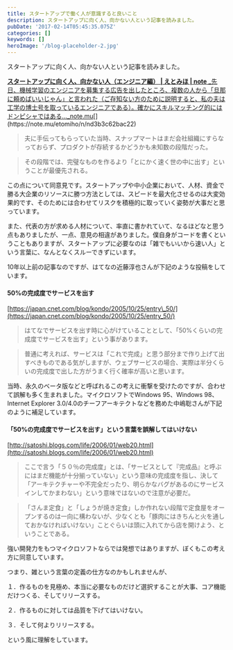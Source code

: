 ```yaml
---
title: スタートアップで働く人が意識すると良いこと
description: スタートアップに向く人、向かない人という記事を読みました。
pubDate: '2017-02-14T05:45:35.075Z'
categories: []
keywords: []
heroImage: '/blog-placeholder-2.jpg'
---
```


スタートアップに向く人、向かない人という記事を読みました。

[**スタートアップに向く人、向かない人（エンジニア編） | えとみほ | note**
_先日、機械学習のエンジニアを募集する広告を出したところ、複数の人から「旦那に頼めばいいじゃん」と言われた（ご存知ない方のために説明すると、私の夫は工学の博士号を取っているエンジニアである）。確かにスキルマッチング的にはドンピシャではある…_note.mu](https://note.mu/etomiho/n/nd3b3c62bac22 "https://note.mu/etomiho/n/nd3b3c62bac22")[](https://note.mu/etomiho/n/nd3b3c62bac22)

> 夫に手伝ってもらっていた当時、スナップマートはまだ会社組織にすらなっておらず、プロダクトが存続するかどうかも未知数の段階だった。

> その段階では、完璧なものを作るより「とにかく速く世の中に出す」ということが最優先される。

この点について同意見です。スタートアップや中小企業において、人材、資金で勝る大企業のリソースに勝つ方法としては、スピードを最大化させるのは大変効果的です、そのためには合わせてリスクを積極的に取っていく姿勢が大事だと思っています。

また、代表の方が求める人材について、率直に書かれていて、なるほどなと思う点もありましたが、一点、意見の相違がありました。僕自身がコードを書くということもありますが、スタートアップに必要なのは「雑でもいいから速い人」という言葉に、なんとなくスルーできずにいます。

10年以上前の記事なのですが、はてなの近藤淳也さんが下記のような投稿をしています。

#### 50%の完成度でサービスを出す

[https://japan.cnet.com/blog/kondo/2005/10/25/entry\_50/](https://japan.cnet.com/blog/kondo/2005/10/25/entry_50/)

> はてなでサービスを出す時に心がけていることとして、「50%くらいの完成度でサービスを出す」という事があります。

> 普通に考えれば、サービスは「これで完成」と思う部分まで作り上げて出すべきものである気がしますが、ウェブサービスの場合、実際は半分くらいの完成度で出した方がうまく行く確率が高いと思います。

当時、永久のベータ版などと呼ばれるこの考えに衝撃を受けたのですが、合わせて誤解も多く生まれました。マイクロソフトでWindows 95、Windows 98、Internet Explorer 3.0/4.0のチーフアーキテクトなどを務めた中嶋聡さんが下記のように補足しています。

#### 「50%の完成度でサービスを出す」という言葉を誤解してはいけない

[http://satoshi.blogs.com/life/2006/01/web20.html](http://satoshi.blogs.com/life/2006/01/web20.html)

> ここで言う「５０％の完成度」とは、「サービスとして『完成品』と呼ぶにはまだ機能が十分揃っていない」という意味の完成度を指し、決して「アーキテクチャーや不完全だったり、明らかなバグがあるのにサービスインしてかまわない」という意味ではないので注意が必要だ。

> 「さんま定食」と「しょうが焼き定食」しか作れない段階で定食屋をオープンするのは一向に構わないが、少なくとも「豚肉にはきちんと火を通しておかなければいけない」ことぐらいは頭に入れてから店を開けよう、ということである。

強い開発力をもつマイクロソフトならでは発想ではありますが、ぼくもこの考え方に同意しています。

つまり、雑という言葉の定義の仕方なのかもしれませんが、

１．作るものを見極め、本当に必要なものだけど選択することが大事、コア機能だけつくる、そしてリリースする。

２．作るものに対しては品質を下げてはいけない。

３．そして何よりリリースする。

という風に理解をしています。